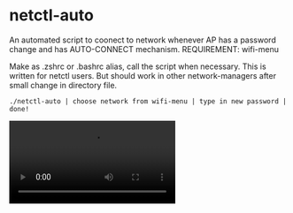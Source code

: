 # netctl-auto
An automated script to coonect to network whenever AP has a password change and has AUTO-CONNECT mechanism. 
REQUIREMENT: wifi-menu

Make as .zshrc or .bashrc alias, call the script when necessary. 
This is written for netctl users. But should work in other network-managers after small change in directory file.

`./netctl-auto
 | choose network from wifi-menu
 | type in new password
 | done!
 `
 
 ![](https://raw.githubusercontent.com/bensh4/netctl-auto/master/MMqPzIp%20-%20Imgur.mp4)

